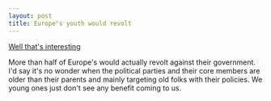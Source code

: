 ```yaml
---
layout: post
title: Europe's youth would revolt
---
```


[Well that's interesting](https://qz.com/971374/europes-youth-dont-care-to-vote-but-theyre-ready-to-join-a-mass-revolt/)

More than half of Europe's would actually revolt against their government. I'd say it's no wonder when the political parties and their core members are older than their parents and mainly targeting old folks with their policies. We young ones just don't see any benefit coming to us.